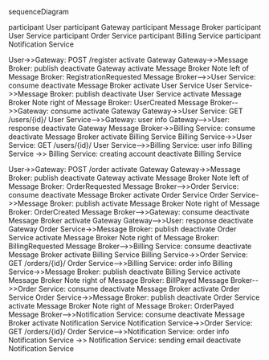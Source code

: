 sequenceDiagram

participant User
participant Gateway
participant Message Broker
participant User Service
participant Order Service
participant Billing Service
participant Notification Service

User->>Gateway: POST /register
activate Gateway
Gateway->>Message Broker: publish
deactivate Gateway
activate Message Broker
Note left of Message Broker: RegistrationRequested
Message Broker-->>User Service: consume
deactivate Message Broker
activate User Service
User Service->>Message Broker: publish
deactivate User Service
activate Message Broker
Note right of Message Broker: UserCreated
Message Broker-->>Gateway: consume
activate Gateway
Gateway->>User Service: GET /users/{id}/
User Service-->>Gateway: user info
Gateway-->>User: response
deactivate Gateway
Message Broker->>Billing Service: consume
deactivate Message Broker
activate Billing Service
Billing Service->>User Service: GET /users/{id}/
User Service-->>Billing Service: user info
Billing Service ->> Billing Service: creating account
deactivate Billing Service

User->>Gateway: POST /order
activate Gateway
Gateway->>Message Broker: publish
deactivate Gateway
activate Message Broker
Note left of Message Broker: OrderRequested
Message Broker-->>Order Service: consume
deactivate Message Broker
activate Order Service
Order Service->>Message Broker: publish
activate Message Broker
Note right of Message Broker: OrderCreated
Message Broker-->>Gateway: consume
deactivate Message Broker
activate Gateway
Gateway-->>User: response
deactivate Gateway
Order Service->>Message Broker: publish
deactivate Order Service
activate Message Broker
Note right of Message Broker: BillingRequested
Message Broker-->>Billing Service: consume
deactivate Message Broker
activate Billing Service
Billing Service->>Order Service: GET /orders/{id}/
Order Service-->>Billing Service: order info
Billing Service->>Message Broker: publish
deactivate Billing Service
activate Message Broker
Note right of Message Broker: BillPayed
Message Broker-->>Order Service: consume
deactivate Message Broker
activate Order Service
Order Service->>Message Broker: publish
deactivate Order Service
activate Message Broker
Note right of Message Broker: OrderPayed
Message Broker-->>Notification Service: consume
deactivate Message Broker
activate Notification Service
Notification Service->>Order Service: GET /orders/{id}/
Order Service-->>Notification Service: order info
Notification Service ->> Notification Service: sending email
deactivate Notification Service

